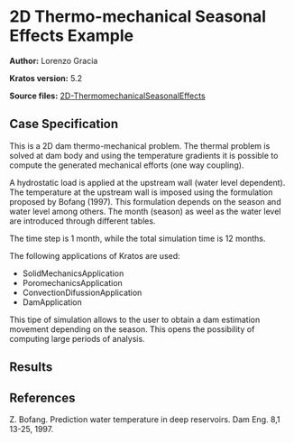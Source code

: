 # 2D Thermo-mechanical Seasonal Effects Example

**Author:** Lorenzo Gracia

**Kratos version:** 5.2

**Source files:** [2D-ThermomechanicalSeasonalEffects](https://github.com/KratosMultiphysics/Examples/tree/master/dam/use_cases/2d_dam_thermo_mechanical/source)

## Case Specification

This is a 2D dam thermo-mechanical problem. The thermal problem is solved at dam body and using the temperature gradients it is possible to compute the generated mechanical efforts (one way coupling).

A hydrostatic load is applied at the upstream wall (water level dependent). The temperature at the upstream wall is imposed using the formulation proposed by Bofang (1997). This formulation depends on the season and water level among others. The month (season) as weel as the water level are introduced through different tables.

The time step is 1 month, while the total simulation time is 12 months.

The following applications of Kratos are used:
* SolidMechanicsApplication
* PoromechanicsApplication 
* ConvectionDifussionApplication
* DamApplication

This tipe of simulation allows to the user to obtain a dam estimation movement depending on the season. This opens the possibility of computing large periods of analysis.

## Results


## References
Z. Bofang. Prediction water temperature in deep reservoirs. Dam Eng. 8,1 13-25, 1997. 